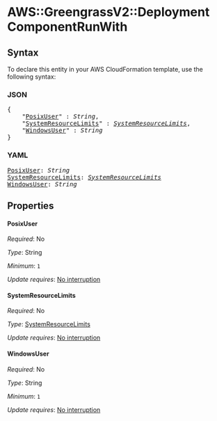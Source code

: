 # AWS::GreengrassV2::Deployment ComponentRunWith

## Syntax

To declare this entity in your AWS CloudFormation template, use the following syntax:

### JSON

<pre>
{
    "<a href="#posixuser" title="PosixUser">PosixUser</a>" : <i>String</i>,
    "<a href="#systemresourcelimits" title="SystemResourceLimits">SystemResourceLimits</a>" : <i><a href="systemresourcelimits.md">SystemResourceLimits</a></i>,
    "<a href="#windowsuser" title="WindowsUser">WindowsUser</a>" : <i>String</i>
}
</pre>

### YAML

<pre>
<a href="#posixuser" title="PosixUser">PosixUser</a>: <i>String</i>
<a href="#systemresourcelimits" title="SystemResourceLimits">SystemResourceLimits</a>: <i><a href="systemresourcelimits.md">SystemResourceLimits</a></i>
<a href="#windowsuser" title="WindowsUser">WindowsUser</a>: <i>String</i>
</pre>

## Properties

#### PosixUser

_Required_: No

_Type_: String

_Minimum_: <code>1</code>

_Update requires_: [No interruption](https://docs.aws.amazon.com/AWSCloudFormation/latest/UserGuide/using-cfn-updating-stacks-update-behaviors.html#update-no-interrupt)

#### SystemResourceLimits

_Required_: No

_Type_: <a href="systemresourcelimits.md">SystemResourceLimits</a>

_Update requires_: [No interruption](https://docs.aws.amazon.com/AWSCloudFormation/latest/UserGuide/using-cfn-updating-stacks-update-behaviors.html#update-no-interrupt)

#### WindowsUser

_Required_: No

_Type_: String

_Minimum_: <code>1</code>

_Update requires_: [No interruption](https://docs.aws.amazon.com/AWSCloudFormation/latest/UserGuide/using-cfn-updating-stacks-update-behaviors.html#update-no-interrupt)


